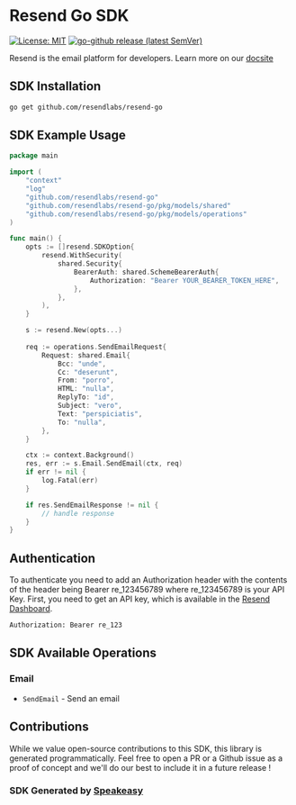 # Resend Go SDK

[![License: MIT](https://img.shields.io/badge/License-MIT-blue.svg)](https://opensource.org/licenses/MIT)
[![go-github release (latest SemVer)](https://img.shields.io/github/v/release/resendlabs/resend-go?sort=semver)](https://github.com/resendlabs/resend-go/releases)

Resend is the email platform for developers. Learn more on our [docsite](https://resend.com/docs/api-reference/concepts) 

<!-- Start SDK Installation -->
## SDK Installation

```bash
go get github.com/resendlabs/resend-go
```
<!-- End SDK Installation -->

## SDK Example Usage
<!-- Start SDK Example Usage -->
```go
package main

import (
    "context"
    "log"
    "github.com/resendlabs/resend-go"
    "github.com/resendlabs/resend-go/pkg/models/shared"
    "github.com/resendlabs/resend-go/pkg/models/operations"
)

func main() {
    opts := []resend.SDKOption{
        resend.WithSecurity(
            shared.Security{
                BearerAuth: shared.SchemeBearerAuth{
                    Authorization: "Bearer YOUR_BEARER_TOKEN_HERE",
                },
            },
        ),
    }

    s := resend.New(opts...)
    
    req := operations.SendEmailRequest{
        Request: shared.Email{
            Bcc: "unde",
            Cc: "deserunt",
            From: "porro",
            HTML: "nulla",
            ReplyTo: "id",
            Subject: "vero",
            Text: "perspiciatis",
            To: "nulla",
        },
    }

    ctx := context.Background()
    res, err := s.Email.SendEmail(ctx, req)
    if err != nil {
        log.Fatal(err)
    }

    if res.SendEmailResponse != nil {
        // handle response
    }
}
```
<!-- End SDK Example Usage -->

## Authentication

To authenticate you need to add an Authorization header with the contents of the header being Bearer re_123456789 where re_123456789 is your API Key. First, you need to get an API key, which is available in the [Resend Dashboard](https://resend.com/login).

```bash
Authorization: Bearer re_123
```

<!-- Start SDK Available Operations -->
## SDK Available Operations


### Email

* `SendEmail` - Send an email
<!-- End SDK Available Operations -->

## Contributions

While we value open-source contributions to this SDK, this library is generated programmatically. Feel free to open a PR or a Github issue as a proof of concept and we'll do our best to include it in a future release !

### SDK Generated by [Speakeasy](https://docs.speakeasyapi.dev/docs/using-speakeasy/client-sdks)
